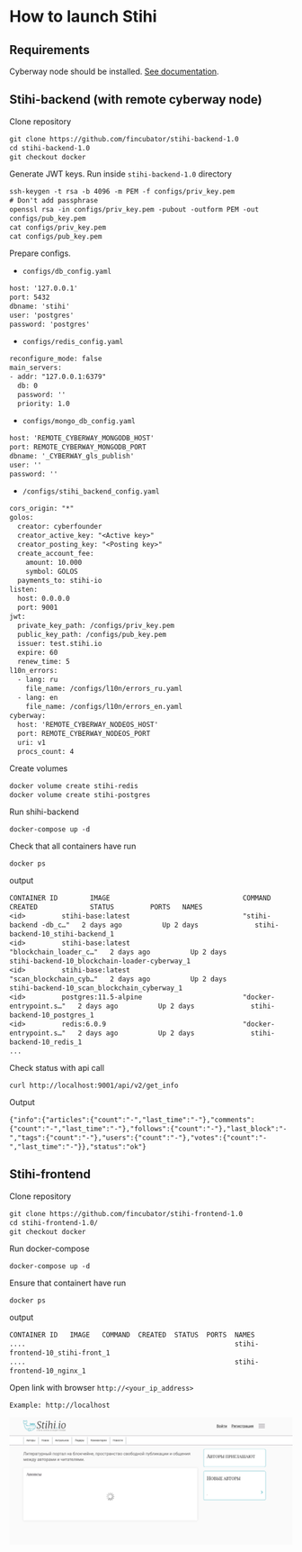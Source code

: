 # How to launch Stihi

## Requirements

Cyberway node should be installed. [See documentation](https://github.com/fincubator/cyberway.launch/tree/master/docs).

## Stihi-backend (with remote cyberway node)

Clone repository

```
git clone https://github.com/fincubator/stihi-backend-1.0
cd stihi-backend-1.0
git checkout docker
```

Generate JWT keys. Run inside `stihi-backend-1.0` directory

```
ssh-keygen -t rsa -b 4096 -m PEM -f configs/priv_key.pem
# Don't add passphrase
openssl rsa -in configs/priv_key.pem -pubout -outform PEM -out configs/pub_key.pem
cat configs/priv_key.pem
cat configs/pub_key.pem
```

Prepare configs.

- `configs/db_config.yaml`
```
host: '127.0.0.1'
port: 5432
dbname: 'stihi'
user: 'postgres'
password: 'postgres'
```
- `configs/redis_config.yaml`
```
reconfigure_mode: false
main_servers:
- addr: "127.0.0.1:6379"
  db: 0
  password: ''
  priority: 1.0
```
- `configs/mongo_db_config.yaml`
```
host: 'REMOTE_CYBERWAY_MONGODB_HOST'
port: REMOTE_CYBERWAY_MONGODB_PORT
dbname: '_CYBERWAY_gls_publish'
user: ''
password: ''
```
- `/configs/stihi_backend_config.yaml`

```
cors_origin: "*"
golos:
  creator: cyberfounder
  creator_active_key: "<Active key>"
  creator_posting_key: "<Posting key>"
  create_account_fee:
    amount: 10.000
    symbol: GOLOS
  payments_to: stihi-io
listen:
  host: 0.0.0.0
  port: 9001
jwt:
  private_key_path: /configs/priv_key.pem
  public_key_path: /configs/pub_key.pem
  issuer: test.stihi.io
  expire: 60
  renew_time: 5
l10n_errors:
  - lang: ru
    file_name: /configs/l10n/errors_ru.yaml
  - lang: en
    file_name: /configs/l10n/errors_en.yaml
cyberway:
  host: 'REMOTE_CYBERWAY_NODEOS_HOST'
  port: REMOTE_CYBERWAY_NODEOS_PORT
  uri: v1
  procs_count: 4
```

Create volumes
```
docker volume create stihi-redis
docker volume create stihi-postgres
```

Run shihi-backend

```
docker-compose up -d
```

Check that all containers have run

```
docker ps
```

output

```
CONTAINER ID        IMAGE                                 COMMAND                  CREATED             STATUS         PORTS   NAMES
<id>         stihi-base:latest                            "stihi-backend -db_c…"   2 days ago          Up 2 days              stihi-backend-10_stihi-backend_1
<id>         stihi-base:latest                            "blockchain_loader_c…"   2 days ago          Up 2 days              stihi-backend-10_blockchain-loader-cyberway_1
<id>         stihi-base:latest                            "scan_blockchain_cyb…"   2 days ago          Up 2 days              stihi-backend-10_scan_blockchain_cyberway_1
<id>         postgres:11.5-alpine                         "docker-entrypoint.s…"   2 days ago          Up 2 days              stihi-backend-10_postgres_1
<id>         redis:6.0.9                                  "docker-entrypoint.s…"   2 days ago          Up 2 days              stihi-backend-10_redis_1
...
```

Check status with api call

```
curl http://localhost:9001/api/v2/get_info
```

Output
```
{"info":{"articles":{"count":"-","last_time":"-"},"comments":{"count":"-","last_time":"-"},"follows":{"count":"-"},"last_block":"-","tags":{"count":"-"},"users":{"count":"-"},"votes":{"count":"-","last_time":"-"}},"status":"ok"}
```


## Stihi-frontend

Clone repository
```
git clone https://github.com/fincubator/stihi-frontend-1.0
cd stihi-frontend-1.0/
git checkout docker
```

Run docker-compose

```
docker-compose up -d
```

Ensure that containert have run

```
docker ps
```

output
```
CONTAINER ID   IMAGE   COMMAND  CREATED  STATUS  PORTS  NAMES
....                                                    stihi-frontend-10_stihi-front_1
....                                                    stihi-frontend-10_nginx_1
```

Open link with browser `http://<your_ip_address>`
```
Example: http://localhost
```

![front](./img/stihi-front.png)
